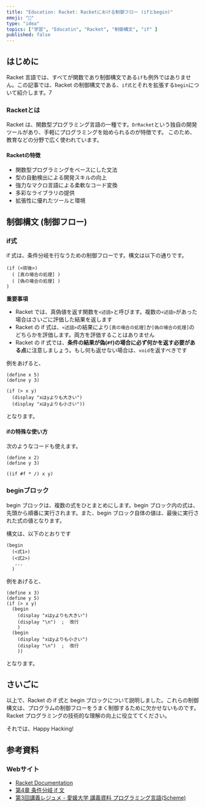 ```yaml
---
title: "Education: Racket: Racketにおける制御フロー (ifとbegin)"
emoji: "🎾"
type: "idea"
topics: ["学習", "Educatin", "Racket", "制御構文", "if" ]
published: false
---
```


## はじめに

Racket 言語では、すべてが関数であり制御構文である`if`も例外ではありません。この記事では、Racket の制御構文である、`if式`とそれを拡張する`begin`について紹介します。7

### Racketとは

Racket は、関数型プログラミング言語の一種です。`DrRacket`という独自の開発ツールがあり、手軽にプログラミングを始められるのが特徴です。
このため、教育などの分野で広く使われています。

#### Racketの特徴

- 関数型プログラミングをベースにした文法
- 型の自動検出による開発スキルの向上
- 強力なマクロ言語による柔軟なコード変換
- 多彩なライブラリの提供
- 拡張性に優れたツールと環境

## 制御構文 (制御フロー)

### if式

if 式は、条件分岐を行なうための制御フローです。構文は以下の通りです。

``` Racket
(if (<術後>)
  ( [真の場合の処理] )
  ( [偽の場合の処理] )
)
```

**重要事項**

- Racket では、真偽値を返す関数を`<述語>`と呼びます。複数の`<述語>`があった場合はさいごに評価した結果を返します
- Racket の if 式は、`<述語>`の結果により`[真の場合の処理]`か`[偽の場合の処理]`のどちらかを評価します。両方を評価することはありません
- Racket の if 式では、**条件の結果が偽(`#f`)の場合に必ず何かを返す必要がある点**に注意しましょう。もし何も返せない場合は、`void`を返すべきです

例をあげると、

``` Racket
(define x 5)
(define y 3)

(if (> x y)
  (display "xはyよりも大きい")
  (display "xはyよりも小さい"))

```

となります。

#### ifの特殊な使い方

次のようなコードも使えます。

``` Racket
(define x 2)
(define y 3)

((if #f * /) x y)

```

### beginブロック

begin ブロックは、複数の式をひとまとめにします。begin ブロック内の式は、先頭から順番に実行されます。また、begin ブロック自体の値は、最後に実行された式の値となります。

構文は、以下のとおりです

``` Racket
(begin
  (<式1>)
  (<式2>)
   ...
  )
```

例をあげると、

``` Racket
(define x 3)
(define y 5)
(if (> x y)
  (begin
    (display "xはyよりも大きい")
    (display "\n")  ;  改行
    )
  (begin
    (display "xはyよりも小さい")
    (display "\n")  ;  改行
    ))

```

となります。

## さいごに

以上で、Racket の if 式と begin ブロックについて説明しました。これらの制御構文は、プログラムの制御フローをうまく制御するために欠かせないものです。
Racket プログラミングの技術的な理解の向上に役立ててください。

それでは、Happy Hacking!

## 参考資料

### Webサイト

- [Racket Documentation](https://docs.racket-lang.org/)
- [第4章 条件分岐 if 文](https://sites.google.com/site/atponslisp/home/scheme/racket/schemenyuumon-1/schemenyuumon/dai-4shou--jouken-bunki--if-bun)
- [第3回講義レジュメ - 愛媛大学 講義資料 プログラミング言語(Scheme)](http://aiweb.cs.ehime-u.ac.jp/~ninomiya/archive/scheme/itp-3.pdf)
